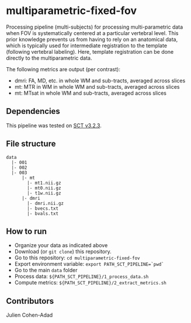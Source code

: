 # multiparametric-fixed-fov
Processing pipeline (multi-subjects) for processing multi-parametric data when
FOV is systematically centered at a particular vertebral level. This prior
knowledge prevents us from having to rely on an anatomical data, which is
typically used for intermediate registration to the template (following
  vertebral labeling). Here, template registration can be done directly to the
multiparametric data.

The following metrics are output (per contrast):
- dmri: FA, MD, etc. in whole WM and sub-tracts, averaged across slices
- mt: MTR in WM in whole WM and sub-tracts, averaged across slices
- mt: MTsat in whole WM and sub-tracts, averaged across slices

## Dependencies

This pipeline was tested on [SCT v3.2.3](https://github.com/neuropoly/spinalcordtoolbox/releases/tag/v3.2.3).

## File structure

~~~
data
  |- 001
  |- 002
  |- 003
      |- mt
        |- mt1.nii.gz
        |- mt0.nii.gz
        |- t1w.nii.gz
      |- dmri
        |- dmri.nii.gz
        |- bvecs.txt
        |- bvals.txt
~~~

## How to run

- Organize your data as indicated above
- Download (or `git clone`) this repository.
- Go to this repository: `cd multiparametric-fixed-fov`
- Export environment variable: ``` export PATH_SCT_PIPELINE=`pwd` ```
- Go to the main `data` folder
- Process data: `${PATH_SCT_PIPELINE}/1_process_data.sh`
- Compute metrics: `${PATH_SCT_PIPELINE}/2_extract_metrics.sh`

## Contributors

Julien Cohen-Adad

